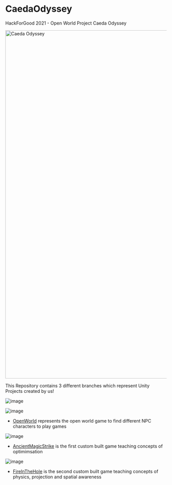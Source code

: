 # CaedaOdyssey

HackForGood 2021 - Open World Project Caeda Odyssey

<img width="1089" alt="Caeda Odyssey" src="https://user-images.githubusercontent.com/50938891/130033040-907dc6bb-efc2-4750-b4d2-685c4f87377f.png">

This Repository contains 3 different branches which represent Unity Projects created by us!

![image](https://user-images.githubusercontent.com/50938891/130033943-3dd8f672-732c-4341-9f36-f130d0f35b86.png)

![image](https://user-images.githubusercontent.com/50938891/130034079-07a69e64-6b99-43a7-8627-191048ac212d.png)

- [OpenWorld](https://github.com/neilshah13/CaedaOdyssey/tree/OpenWorld) represents the open world game to find different NPC characters to play games

![image](https://user-images.githubusercontent.com/50938891/130033998-d0303e3f-8410-4dde-80ba-2025719a02db.png)

- [AncientMagicStrike](https://github.com/neilshah13/CaedaOdyssey/tree/AncientMagicStrike) is the first custom built game teaching concepts of optimimsation

![image](https://user-images.githubusercontent.com/50938891/130034193-a9bb5fd6-9aa6-400c-ba78-cc68612bca43.png)

- [FireInTheHole](https://github.com/neilshah13/CaedaOdyssey/tree/FireInTheHole) is the second custom built game teaching concepts of physics, projection and spatial awareness
